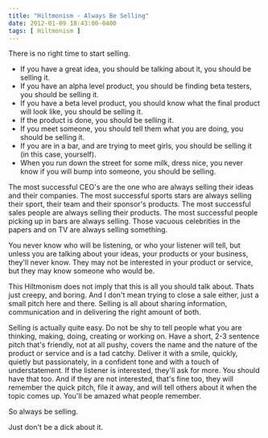 ```yaml
---
title: "Hiltmonism - Always Be Selling"
date: 2012-01-09 18:43:00-0400
tags: [ Hiltmonism ]
---
```


There is no right time to start selling.

* If you have a great idea, you should be talking about it, you should be selling it.
* If you have an alpha level product, you should be finding beta testers, you should be selling it.
* If you have a beta level product, you should know what the final product will look like, you should be selling it.
* If the product is done, you should be selling it.
* If you meet someone, you should tell them what you are doing, you should be selling it. 
* If you are in a bar, and are trying to meet girls, you should be selling it (in this case, yourself).
* When you run down the street for some milk, dress nice, you never know if you will bump into someone, you should be selling.

The most successful CEO's are the one who are always selling their ideas and their companies. The most successful sports stars are always selling their sport, their team and their sponsor's products. The most successful sales people are always selling their products. The most successful people picking up in bars are always selling. Those vacuous celebrities in the papers and on TV are always selling something.

You never know who will be listening, or who your listener will tell, but unless you are talking about your ideas, your products or your business, they'll never know.  They may not be interested in your product or service, but they may know someone who would be.

This Hiltmonism does not imply that this is all you should talk about. Thats just creepy, and boring. And I don't mean trying to close a sale either, just a small pitch here and there. Selling is all about sharing information, communication and in delivering the right amount of both.

Selling is actually quite easy. Do not be shy to tell people what you are thinking, making, doing, creating or working on. Have a short, 2-3 sentence pitch that's friendly, not at all pushy, covers the name and the nature of the product or service and is a tad catchy. Deliver it with a smile, quickly, quietly but passionately, in a confident tone and with a touch of understatement.  If the listener is interested, they'll ask for more. You should have that too. And if they are not interested, that's fine too, they will remember the quick pitch, file it away, and will tell others about it when the topic comes up.  You'll be amazed what people remember.

So always be selling.

Just don't be a dick about it.
